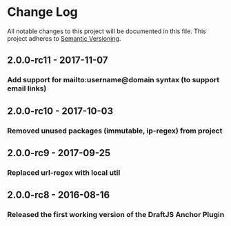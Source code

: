 # Change Log

All notable changes to this project will be documented in this file.
This project adheres to [Semantic Versioning](http://semver.org/).

## 2.0.0-rc11 - 2017-11-07
### Add support for mailto:username@domain syntax (to support email links)

## 2.0.0-rc10 - 2017-10-03
### Removed unused packages (immutable, ip-regex) from project

## 2.0.0-rc9 - 2017-09-25
### Replaced url-regex with local util

## 2.0.0-rc8 - 2016-08-16
### Released the first working version of the DraftJS Anchor Plugin

